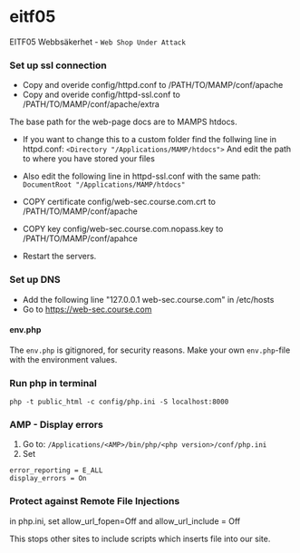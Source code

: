 # eitf05
EITF05 Webbsäkerhet - `Web Shop Under Attack`

### Set up ssl connection
- Copy and overide config/httpd.conf to /PATH/TO/MAMP/conf/apache
- Copy and overide config/httpd-ssl.conf to /PATH/TO/MAMP/conf/apache/extra

The base path for the web-page docs are to MAMPS htdocs. 
- If you want to change this to a custom folder find the follwing line in httpd.conf:
`<Directory "/Applications/MAMP/htdocs">` And edit the path to where you have stored your files
- Also edit the following line in httpd-ssl.conf with the same path:
`DocumentRoot "/Applications/MAMP/htdocs"`

- COPY certificate config/web-sec.course.com.crt to /PATH/TO/MAMP/conf/apache
- COPY key config/web-sec.course.com.nopass.key to /PATH/TO/MAMP/conf/apahce
- Restart the servers.
### Set up DNS
- Add the following line "127.0.0.1 web-sec.course.com" in /etc/hosts 
- Go to https://web-sec.course.com

#### env.php
The `env.php` is gitignored, for security reasons. Make your own `env.php`-file with the environment values.

### Run php in terminal
`php -t public_html -c config/php.ini -S localhost:8000`

### AMP - Display errors
1. Go to: `/Applications/<AMP>/bin/php/<php version>/conf/php.ini`
2. Set
```
error_reporting = E_ALL
display_errors = On
```

### Protect against Remote File Injections

in php.ini, set allow_url_fopen=Off and allow_url_include = Off

This stops other sites to include scripts which inserts file into our site.

